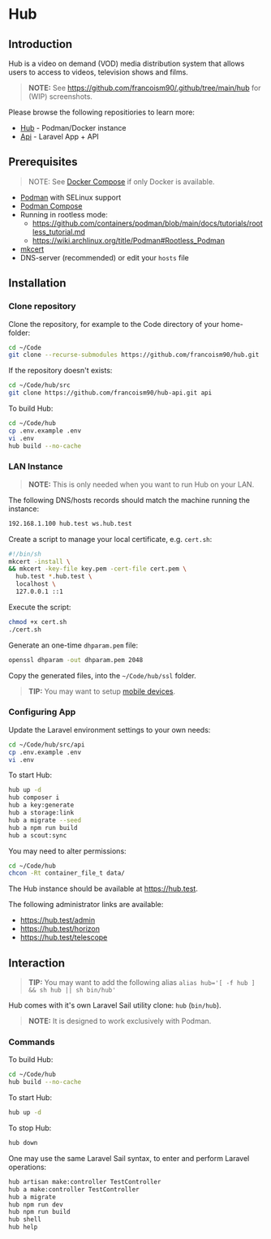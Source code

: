 # Hub

## Introduction

Hub is a video on demand (VOD) media distribution system that allows users to access to videos, television shows and films.

> **NOTE:** See <https://github.com/francoism90/.github/tree/main/hub> for (WIP) screenshots.

Please browse the following repositiories to learn more:

- [Hub](https://github.com/francoism90/hub) - Podman/Docker instance
- [Api](https://github.com/francoism90/hub-api) - Laravel App + API

## Prerequisites

> NOTE: See [Docker Compose](https://github.com/francoism90/hub/wiki/Docker-Compose) if only Docker is available.

- [Podman](https://podman.io/) with SELinux support
- [Podman Compose](https://github.com/containers/podman-compose)
- Running in rootless mode:
  - <https://github.com/containers/podman/blob/main/docs/tutorials/rootless_tutorial.md>
  - <https://wiki.archlinux.org/title/Podman#Rootless_Podman>
- [mkcert](https://github.com/FiloSottile/mkcert)
- DNS-server (recommended) or edit your `hosts` file

## Installation

### Clone repository

Clone the repository, for example to the Code directory of your home-folder:

```bash
cd ~/Code
git clone --recurse-submodules https://github.com/francoism90/hub.git
```

If the repository doesn't exists:

```bash
cd ~/Code/hub/src
git clone https://github.com/francoism90/hub-api.git api
```

To build Hub:

```bash
cd ~/Code/hub
cp .env.example .env
vi .env
hub build --no-cache
```

### LAN Instance

> **NOTE:** This is only needed when you want to run Hub on your LAN.

The following DNS/hosts records should match the machine running the instance:

```md
192.168.1.100 hub.test ws.hub.test
```

Create a script to manage your local certificate, e.g. `cert.sh`:

```bash
#!/bin/sh
mkcert -install \
&& mkcert -key-file key.pem -cert-file cert.pem \
  hub.test *.hub.test \
  localhost \
  127.0.0.1 ::1
```

Execute the script:

```bash
chmod +x cert.sh
./cert.sh
```

Generate an one-time `dhparam.pem` file:

```bash
openssl dhparam -out dhparam.pem 2048
```

Copy the generated files, into the `~/Code/hub/ssl` folder.

> **TIP:** You may want to setup [mobile devices](https://github.com/FiloSottile/mkcert#mobile-devices).

### Configuring App

Update the Laravel environment settings to your own needs:

```bash
cd ~/Code/hub/src/api
cp .env.example .env
vi .env
```

To start Hub:

```bash
hub up -d
hub composer i
hub a key:generate
hub a storage:link
hub a migrate --seed
hub a npm run build
hub a scout:sync
```

You may need to alter permissions:

```bash
cd ~/Code/hub
chcon -Rt container_file_t data/
```

The Hub instance should be available at <https://hub.test>.

The following administrator links are available:

- <https://hub.test/admin>
- <https://hub.test/horizon>
- <https://hub.test/telescope>

## Interaction

> **TIP:** You may want to add the following alias `alias hub='[ -f hub ] && sh hub || sh bin/hub'`

Hub comes with it's own Laravel Sail utility clone: `hub` (`bin/hub`).

> **NOTE:** It is designed to work exclusively with Podman.

### Commands

To build Hub:

```bash
cd ~/Code/hub
hub build --no-cache
```

To start Hub:

```bash
hub up -d
```

To stop Hub:

```bash
hub down
```

One may use the same Laravel Sail syntax, to enter and perform Laravel operations:

```bash
hub artisan make:controller TestController
hub a make:controller TestController
hub a migrate
hub npm run dev
hub npm run build
hub shell
hub help
```
